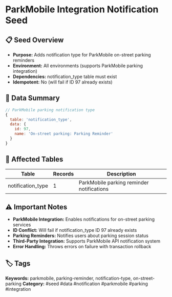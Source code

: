 # ParkMobile Integration Notification Seed

## 📋 Seed Overview
- **Purpose:** Adds notification type for ParkMobile on-street parking reminders
- **Environment:** All environments (supports ParkMobile parking integration)
- **Dependencies:** notification_type table must exist
- **Idempotent:** No (will fail if ID 97 already exists)

## 🔧 Data Summary
```javascript
// ParkMobile parking notification type
{
  table: 'notification_type',
  data: {
    id: 97,
    name: 'On-street parking: Parking Reminder'
  }
}
```

## 📝 Affected Tables
| Table | Records | Description |
|-------|---------|-------------|
| notification_type | 1 | ParkMobile parking reminder notifications |

## ⚠️ Important Notes
- **ParkMobile Integration:** Enables notifications for on-street parking services
- **ID Conflict:** Will fail if notification_type ID 97 already exists
- **Parking Reminders:** Notifies users about parking session status
- **Third-Party Integration:** Supports ParkMobile API notification system
- **Error Handling:** Throws errors on failure with transaction rollback

## 🏷️ Tags
**Keywords:** parkmobile, parking-reminder, notification-type, on-street-parking
**Category:** #seed #data #notification #parkmobile #parking #integration